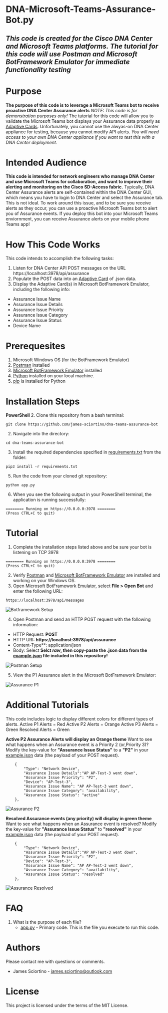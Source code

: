 # DNA-Microsoft-Teams-Assurance-Bot.py

*This code is created for the Cisco DNA Center and Microsoft Teams platforms.*
*The tutorial for this code will use Postman and Microsoft BotFramework Emulator for immediate functionality testing*
---

# Purpose
**The purpose of this code is to leverage a Microsoft Teams bot to receive proactive DNA Center Assurance alerts**
*NOTE: This code is for demonstration purposes only!*
The tutorial for this code will allow you to validate the Microsoft Teams bot displays your Assurance data properly as [Adaptive Cards](https://adaptivecards.io/).
Unfortunately, you cannot use the alwyas-on DNA Center appliance for testing, because you cannot modify API alerts. 
*You will need access to your own DNA Center appliance if you want to test this with a DNA Center deployment.*

# Intended Audience
**This code is intended for network engineers who manage DNA Center and use Microsoft Teams for collaboration, and want to improve their alerting and monitoring on the Cisco SD-Access fabric.**
Typically, DNA Center Assurance alerts are self-contained within the DNA Center GUI, which means you have to login to DNA Center and select the Assurance tab. This is not ideal.
To work around this issue, and to be sure you receive alerts as they occur, you can use a proactive Microsoft Teams bot to alert you of Assurance events.
If you deploy this bot into your Microsoft Teams enviornment, you can receive Assurance alerts on your mobile phone Teams app!

# How This Code Works
This code intends to accomplish the following tasks:
1. Listen for DNA Center API POST messages on the URL https://localhost:3978/api/assurance
2. Populate the POST data into an [Adaptive Card](https://adaptivecards.io/) of .json data.
3. Display the Adaptive Card(s) in Microsoft BotFramework Emulator, including the following info:
 - Assurance Issue Name
 - Assurance Issue Details
 - Assurance Issue Prioirty
 - Assurance Issue Category
 - Assurance Issue Status
 - Device Name

# Prerequesites
1. Microsoft Windows OS (for the BotFramework Emulator)
2. [Postman](https://www.postman.com/downloads/) installed
3. [Microsoft BotFramework Emulator](https://github.com/microsoft/BotFramework-Emulator) installed
4. [Python](https://www.python.org/downloads/) installed on your local machine.
5. [pip](https://packaging.python.org/tutorials/installing-packages/) is installed for Python

# Installation Steps
**PowerShell**
2. Clone this repository from a bash terminal:
```console
git clone https://github.com/james-sciortino/dna-teams-assurance-bot
```
2. Navigate into the directory:
```console
cd dna-teams-assurance-bot
```
3. Install the required dependencies specified in [requirements.txt](requirements.txt) from the <dna-get-interface-report> folder:
```console
pip3 install -r requirements.txt 
```
5. Run the code from your cloned git repository:
```console
python app.py
```
6. When you see the following output in your PowerShell terminal, the application is running successfully:
```console
======== Running on https://0.0.0.0:3978 ========
(Press CTRL+C to quit)
```

# Tutorial
1. Complete the installation steps listed above and be sure your bot is listening on TCP 3978
```console
======== Running on https://0.0.0.0:3978 ========
(Press CTRL+C to quit)
```
2. Verify [Postman](https://www.postman.com/downloads/) and [Microsoft BotFramework Emulator](https://github.com/microsoft/BotFramework-Emulator) are installed and working on your Windows OS.
3. Open Microsoft BotFramework Emulator, select **File > Open Bot** and enter the following URL:
```console
https://localhost:3978/api/messages
```

![Botframework Setup](images/BotFramework.gif "Botframework Setup")

4. Open Postman and send an HTTP POST request with the following information:
 - HTTP Request: **POST**
 - HTTP URI: **https://localhost:3978/api/assurance**
 - Content-Type**: application/json
 - Body: Select **Selct *raw*, then copy-paste the .json data from the [example.json](resources/example.json) file included in this repository!**

![Postman Setup](images/Postman.gif "Postman Setup")

5. View the P1 Assurance alert in the Microsoft BotFramework Emulator:

![Assurance P1](images/Assurance-P1.gif "Assurance P1")


# Additional Tutorials
This code includes logic to display different colors for different types of alerts.
Active P1 Alerts = Red
Active P2 Alerts = Orange
Active P3 Alerts = Green
Resolved Alerts = Green

**Active P2 Assurance Alerts will display an Orange theme**
Want to see what happens when an Assurance event is a Priority 2 (or,Priority 3)?
Modify the key-value for **"Assurance Issue Status"** to a **"P2"** in your [example.json](resources/example.json) data (the payload of your POST request).
```console
    {
        "Type": "Network Device", 
        "Assurance Issue Details":"AP AP-Test-3 went down", 
        "Assurance Issue Priority": "P2", 
        "Device": "AP-Test-3", 
        "Assurance Issue Name": "AP AP-Test-3 went down", 
        "Assurance Issue Category": "availability", 
        "Assurance Issue Status": "active"
    },             
```
![Assurance P2](images/Assurance-P2.gif "Assurance P2")

**Resolved Assurance events (any priority) will display in green theme**
Want to see what happens when an Assurance event is resolved?
Modify the key-value for **"Assurance Issue Status"** to **"resolved"** in your [example.json](resources/example.json) data (the payload of your POST request).
```console
    {
        "Type": "Network Device", 
        "Assurance Issue Details":"AP AP-Test-3 went down", 
        "Assurance Issue Priority": "P2", 
        "Device": "AP-Test-3", 
        "Assurance Issue Name": "AP AP-Test-3 went down", 
        "Assurance Issue Category": "availability", 
        "Assurance Issue Status": "resolved"
    },             
```

![Assurance Resolved](images/Assurance-Resolved.gif "Assurance Resolved")
# FAQ 
1. What is the purpose of each file?
    - [app.py](app.py) -  Primary code. This is the file you execute to run this code. 


# Authors
Please contact me with questions or comments.
- James Sciortino - james.sciortino@outlook.com

# License
This project is licensed under the terms of the MIT License.
